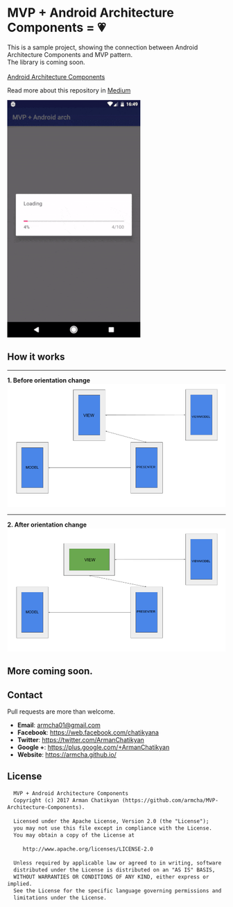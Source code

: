 # MVP + Android Architecture Components = 💗

This is a sample project, showing the connection between Android Architecture Components and MVP pattern.</br>
The library is coming soon.</br></br>
[Android Architecture Components][0]</br>

Read more about this repository in [Medium][1]</br>

[0]: https://developer.android.com/topic/libraries/architecture/index.html
[1]: https://medium.com/@chatikyan/mvp-android-architecture-components-aef55e15bfe3

![](files/main.gif)</br>
## How it works
-----------------------

**1. Before orientation change**
![](files/screen-1.png)

-----------------------
**2. After orientation change**
![](files/screen-2.png)

## More coming soon.

## Contact

Pull requests are more than welcome.

- **Email**: armcha01@gmail.com
- **Facebook**: https://web.facebook.com/chatikyana
- **Twitter**: https://twitter.com/ArmanChatikyan
- **Google +**: https://plus.google.com/+ArmanChatikyan
- **Website**: https://armcha.github.io/

License
--------

      MVP + Android Architecture Components
      Copyright (c) 2017 Arman Chatikyan (https://github.com/armcha/MVP-Architecture-Components).

      Licensed under the Apache License, Version 2.0 (the "License");
      you may not use this file except in compliance with the License.
      You may obtain a copy of the License at

         http://www.apache.org/licenses/LICENSE-2.0

      Unless required by applicable law or agreed to in writing, software
      distributed under the License is distributed on an "AS IS" BASIS,
      WITHOUT WARRANTIES OR CONDITIONS OF ANY KIND, either express or implied.
      See the License for the specific language governing permissions and
      limitations under the License.

